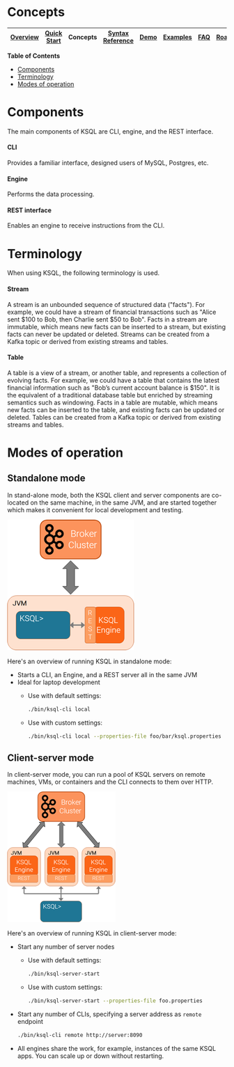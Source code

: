 # Concepts

| [Overview](/docs/) |[Quick Start](/docs/quickstart#quick-start) | Concepts | [Syntax Reference](/docs/syntax-reference.md#syntax-reference) |[Demo](/ksql-clickstream-demo#clickstream-analysis) | [Examples](/docs/examples.md#examples) | [FAQ](/docs/faq.md#frequently-asked-questions)  | [Roadmap](/docs/roadmap.md#roadmap) | 
|---|----|-----|----|----|----|----|----|


**Table of Contents**
- [Components](#components)
- [Terminology](#terminology)
- [Modes of operation](#modes-of-operation)

# Components
The main components of KSQL are CLI, engine, and the REST interface.

#### CLI
Provides a familiar interface, designed users of MySQL, Postgres, etc.

#### Engine
Performs the data processing.

#### REST interface
Enables an engine to receive instructions from the CLI.

# Terminology
When using KSQL, the following terminology is used.

#### Stream

A stream is an unbounded sequence of structured data ("facts").  For example, we could have a stream of financial transactions such as "Alice sent $100 to Bob, then Charlie sent $50 to Bob".  Facts in a stream are immutable, which means new facts can be inserted to a stream, but existing facts can never be updated or deleted.  Streams can be created from a Kafka topic or derived from existing streams and tables.

#### Table

A table is a view of a stream, or another table, and represents a collection of evolving facts.  For example, we could have a table that contains the latest financial information such as "Bob’s current account balance is $150".  It is the equivalent of a traditional database table but enriched by streaming semantics such as windowing.  Facts in a table are mutable, which means new facts can be inserted to the table, and existing facts can be updated or deleted.  Tables can be created from a Kafka topic or derived from existing streams and tables.


# Modes of operation

## Standalone mode
In stand-alone mode, both the KSQL client and server components are co-located on the same machine, in the same JVM, and are started together which makes it convenient for local development and testing.

![Standalone mode](/docs/img/standalone-mode.png)

Here's an overview of running KSQL in standalone mode:

- Starts a CLI, an Engine, and a REST server all in the same JVM
- Ideal for laptop development
	-  Use with default settings:

	   ```bash
	   ./bin/ksql-cli local
	   ```	

	-  Use with custom settings:

	   ```bash
	   ./bin/ksql-cli local --properties-file foo/bar/ksql.properties
	   ```

## Client-server mode
In client-server mode, you can run a pool of KSQL servers on remote machines, VMs, or containers and the CLI connects to them over HTTP.

![Client-server mode](/docs/img/client-server.png)

Here's an overview of running KSQL in client-server mode:

- Start any number of server nodes
	-  Use with default settings:

	   ```bash
	   ./bin/ksql-server-start
	   ```	

	-  Use with custom settings:

	   ```bash
	   ./bin/ksql-server-start --properties-file foo.properties
	   ```
- Start any number of CLIs, specifying a server address as `remote` endpoint
  
  ```bash
  ./bin/ksql-cli remote http://server:8090
  ```

- All engines share the work, for example, instances of the same KSQL apps. You can scale up or down without restarting.

<!-- 
## Application mode
In application mode, you can put your KSQL queries in a file and share across your Kafka Streams instances.

![Application mode](/docs/img/application-mode.png)

Here's an overview of running KSQL in application mode:

- Start an engine instance and pass a file of KSQL statements to run, for example:

  ```bash
  ./bin/ksql-node --query-file=foo/bar.sql
  ```
  or

  ```bash
  ./bin/ksql-node --properties-file ksql.properties --query-file=foo/bar.sql
  ```
- This mode is ideal for streaming-ETL application deployment, for example, you can version-control your queries as code.
- All engines share the work, for example, instances of the same KSQL app. You can scale up or down without restarting.
 
## Embedded mode
In embedded mode, you can write KSQL code inside of your streams Java app, using the KSQL context object inside of your application. The KSQL code will run inside the individual application instances. For more information, see [this example](/ksql-examples/src/main/java/io/confluent/ksql/embedded/EmbeddedKsql.java).

-->

